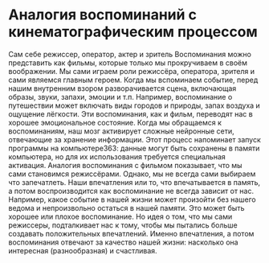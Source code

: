 # Аналогия воспоминаний с кинематографическим процессом

Сам себе режиссер, оператор, актер и зритель
Воспоминания можно представить как фильмы, которые только мы прокручиваем в своём воображении. Мы сами играем роли режиссёра, оператора, зрителя и сами являемся главным героем. Когда мы вспоминаем событие, перед нашим внутренним взором разворачивается сцена, включающая образы, звуки, запахи, эмоции и т.п. Например, воспоминание о путешествии может включать виды городов и природы, запах воздуха и ощущение лёгкости. Эти воспоминания, как и фильм, переводят нас в хорошее эмоциональное состояние.
Когда мы обращаемся к воспоминаниям, наш мозг активирует сложные нейронные сети, отвечающие за хранение информации. Этот процесс напоминает запуск программы на компьютере363: данные могут быть сохранены в памяти компьютера, но для их использования требуется специальная активация. 
Аналогия воспоминания с фильмом показывает, что мы сами становимся режиссёрами. Однако, мы не всегда сами выбираем что запечатлеть. Наши впечатления или то, что впечатывается в память, а потом воспроизводится как воспоминание не всегда зависит от нас. Например, какое событие в нашей жизни может произойти без нашего ведома и непроизвольно остаться в нашей памяти. Это может быть хорошее или плохое воспоминание. Но идея о том, что мы сами режиссеры, подталкивает нас к тому, чтобы мы пытались больше создавать положительных впечатлений. Именно впечатления, а потом воспоминания отвечают за качество нашей жизни: насколько она интересная (разнообразная) и счастливая.
